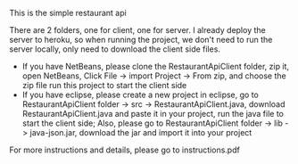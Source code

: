This is the simple restaurant api

There are 2 folders, one for client, one for server.
I already deploy the server to heroku, so when running the project, we don't need to run the server locally, only need to download the client side files.

- If you have NetBeans, please clone the RestaurantApiClient folder, zip it, open NetBeans,
Click File -> import Project -> From zip, and choose the zip file
run this project to start the client side
- If you have eclipse, please create a new project in eclipse, go to RestaurantApiClient folder -> src -> RestaurantApiClient.java, download RestaurantApiClient.java and paste it in your project, run the java file to start the client side; Also, please go to RestaurantApiClient folder -> lib -> java-json.jar, download the jar and import it into your project

For more instructions and details, please go to instructions.pdf
